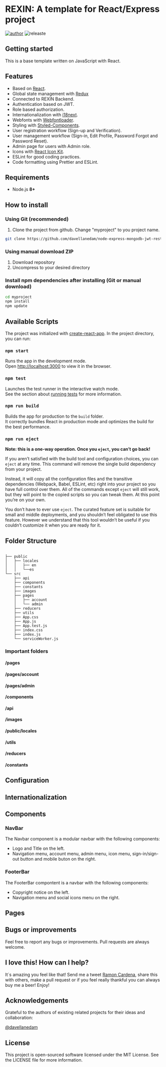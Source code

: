 # REXIN: A template for React/Express project

[![author](https://img.shields.io/badge/author-@Ramon%20Cardena-blue.svg)](https://twitter.com/ramon_cardena)
![releaste](https://img.shields.io/badge/release-v.1.0.0-green.svg)

## Getting started

This is a base template written on JavaScript with React.

## Features

-   Based on [React](https://github.com/facebook/react/).
-   Global state management with [Redux](https://redux.js.org/)
-   Connected to REXIN Backend.
-   Authentication based on JWT.
-   Role based authorization.
-   Internationalization with [i18next](https://github.com/i18next/react-i18next).
-   Webfonts with [Webfontloader](https://github.com/typekit/webfontloader).
-   Styling with [Styled-Components](https://www.styled-components.com/).
-   User registration workflow (Sign-up and Verification).
-   User management workflow (Sign-in, Edit Profile, Password Forgot and Password Reset).
-   Admin page for users with Admin role.
-   Icons with [React Icon Kit](https://github.com/wmira/react-icons-kit).
-   ESLint for good coding practices.
-   Code formatting using Prettier and ESLint.

## Requirements

-   Node.js **8+**

## How to install

### Using Git (recommended)

1. Clone the project from github. Change "myproject" to you project name.

```bash
git clone https://github.com/davellanedam/node-express-mongodb-jwt-rest-api-skeleton.git ./myproject
```

### Using manual download ZIP

1. Download repository
2. Uncompress to your desired directory

### Install npm dependencies after installing (Git or manual download)

```bash
cd myproject
npm install
npm update
```

## Available Scripts

The project was initialized with [create-react-app](https://github.com/facebook/create-react-app). In the project directory, you can run:

### `npm start`

Runs the app in the development mode.<br>
Open [http://localhost:3000](http://localhost:3000) to view it in the browser.

### `npm test`

Launches the test runner in the interactive watch mode.<br>
See the section about [running tests](https://facebook.github.io/create-react-app/docs/running-tests) for more information.

### `npm run build`

Builds the app for production to the `build` folder.<br>
It correctly bundles React in production mode and optimizes the build for the best performance.

### `npm run eject`

**Note: this is a one-way operation. Once you `eject`, you can’t go back!**

If you aren’t satisfied with the build tool and configuration choices, you can `eject` at any time. This command will remove the single build dependency from your project.

Instead, it will copy all the configuration files and the transitive dependencies (Webpack, Babel, ESLint, etc) right into your project so you have full control over them. All of the commands except `eject` will still work, but they will point to the copied scripts so you can tweak them. At this point you’re on your own.

You don’t have to ever use `eject`. The curated feature set is suitable for small and middle deployments, and you shouldn’t feel obligated to use this feature. However we understand that this tool wouldn’t be useful if you couldn’t customize it when you are ready for it.

## Folder Structure

```my-app

├── public
│   ├── locales
│   │   ├── en
│   │   └──es
└── src
    ├── api
    ├── components
    ├── constants
    ├── images
    ├── pages
    │   ├── account
    │   └── admin
    ├── reducers
    ├── utils
    ├── App.css
    ├── App.js
    ├── App.test.js
    ├── index.css
    ├── index.js
    └── serviceWorker.js
```

### Important folders

#### /pages

#### /pages/account

#### /pages/admin

#### /components

#### /api

#### /images

#### /public/locales

#### /utils

#### /reducers

#### /constants

## Configuration

## Internationalization

## Components
### NavBar
The Navbar component is a modular navbar with the following components:

- Logo and Title on the left.
- Navigation menu, account menu, admin menu, icon menu, sign-in/sign-out button and mobile buton on the right.

### FooterBar
The FooterBar compontent is a navbar with the following components:

- Copyright notice on the left.
- Navigation menu and social icons menu on the right.



## Pages

## Bugs or improvements

Feel free to report any bugs or improvements. Pull requests are always welcome.

## I love this! How can I help?

It´s amazing you feel like that! Send me a tweet [Ramon Cardena](https://twitter.com/ramon_cardena), share this with others, make a pull request or if you feel really thankful you can always buy me a beer! Enjoy!

## Acknowledgements

Grateful to the authors of existing related projects for their ideas and collaboration:

[@davellanedam](https://github.com/davellanedam)

## License

This project is open-sourced software licensed under the MIT License. See the LICENSE file for more information.
